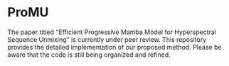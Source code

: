 # ProMU
The paper titled "Efficient Progressive Mamba Model for Hyperspectral Sequence Unmixing" is currently under peer review. This repository provides the detailed implementation of our proposed method. Please be aware that the code is still being organized and refined.
